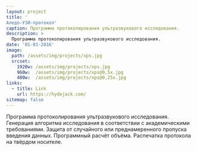 ```yaml
---
layout: project
title: '
Аледо-УЗИ-протокол'
caption: Программа протоколирования ультразвукового исследования.
description: >
  Программа протоколирования ультразвукового исследования.
date: '01-01-2016'
image: 
  path: /assets/img/projects/xps.jpg
  srcset: 
    1920w: /assets/img/projects/xps.jpg
    960w:  /assets/img/projects/xps@0,5x.jpg
    480w:  /assets/img/projects/xps@0,25x.jpg
links:
  - title: Link
    url: https://hydejack.com/
sitemap: false
---
```



Программа протоколирования ультразвукового исследования. Генерация алгоритма исследования в соответствии с академическими требованиями. Защита от случайного или преднамеренного пропуска введения данных. Программный расчёт объёма. Распечатка протокола на твёрдом носителе.

